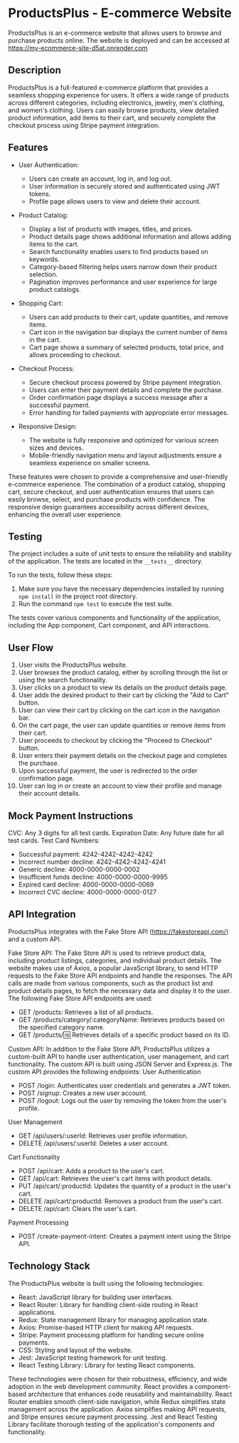 # ProductsPlus - E-commerce Website

ProductsPlus is an e-commerce website that allows users to browse and purchase products online. The website is deployed and can be accessed at https://my-ecommerce-site-d5at.onrender.com

## Description

ProductsPlus is a full-featured e-commerce platform that provides a seamless shopping experience for users. It offers a wide range of products across different categories, including electronics, jewelry, men's clothing, and women's clothing. Users can easily browse products, view detailed product information, add items to their cart, and securely complete the checkout process using Stripe payment integration.

## Features

- User Authentication:

  - Users can create an account, log in, and log out.
  - User information is securely stored and authenticated using JWT tokens.
  - Profile page allows users to view and delete their account.

- Product Catalog:

  - Display a list of products with images, titles, and prices.
  - Product details page shows additional information and allows adding items to the cart.
  - Search functionality enables users to find products based on keywords.
  - Category-based filtering helps users narrow down their product selection.
  - Pagination improves performance and user experience for large product catalogs.

- Shopping Cart:

  - Users can add products to their cart, update quantities, and remove items.
  - Cart icon in the navigation bar displays the current number of items in the cart.
  - Cart page shows a summary of selected products, total price, and allows proceeding to checkout.

- Checkout Process:

  - Secure checkout process powered by Stripe payment integration.
  - Users can enter their payment details and complete the purchase.
  - Order confirmation page displays a success message after a successful payment.
  - Error handling for failed payments with appropriate error messages.

- Responsive Design:
  - The website is fully responsive and optimized for various screen sizes and devices.
  - Mobile-friendly navigation menu and layout adjustments ensure a seamless experience on smaller screens.

These features were chosen to provide a comprehensive and user-friendly e-commerce experience. The combination of a product catalog, shopping cart, secure checkout, and user authentication ensures that users can easily browse, select, and purchase products with confidence. The responsive design guarantees accessibility across different devices, enhancing the overall user experience.

## Testing

The project includes a suite of unit tests to ensure the reliability and stability of the application. The tests are located in the `__tests__` directory.

To run the tests, follow these steps:

1. Make sure you have the necessary dependencies installed by running `npm install` in the project root directory.
2. Run the command `npm test` to execute the test suite.

The tests cover various components and functionality of the application, including the App component, Cart component, and API interactions.

## User Flow

1. User visits the ProductsPlus website.
2. User browses the product catalog, either by scrolling through the list or using the search functionality.
3. User clicks on a product to view its details on the product details page.
4. User adds the desired product to their cart by clicking the "Add to Cart" button.
5. User can view their cart by clicking on the cart icon in the navigation bar.
6. On the cart page, the user can update quantities or remove items from their cart.
7. User proceeds to checkout by clicking the "Proceed to Checkout" button.
8. User enters their payment details on the checkout page and completes the purchase.
9. Upon successful payment, the user is redirected to the order confirmation page.
10. User can log in or create an account to view their profile and manage their account details.

## Mock Payment Instructions

CVC: Any 3 digits for all test cards.
Expiration Date: Any future date for all test cards.
Test Card Numbers:

- Successful payment: 4242-4242-4242-4242
- Incorrect number decline: 4242-4242-4242-4241
- Generic decline: 4000-0000-0000-0002
- Insufficient funds decline: 4000-0000-0000-9995
- Expired card decline: 4000-0000-0000-0069
- Incorrect CVC decline: 4000-0000-0000-0127

## API Integration

ProductsPlus integrates with the Fake Store API (https://fakestoreapi.com/) and a custom API.

Fake Store API:
The Fake Store API is used to retrieve product data, including product listings, categories, and individual product details. The website makes use of Axios, a popular JavaScript library, to send HTTP requests to the Fake Store API endpoints and handle the responses. The API calls are made from various components, such as the product list and product details pages, to fetch the necessary data and display it to the user.
The following Fake Store API endpoints are used:

- GET /products: Retrieves a list of all products.
- GET /products/category/:categoryName: Retrieves products based on the specified category name.
- GET /products/:id: Retrieves details of a specific product based on its ID.

Custom API:
In addition to the Fake Store API, ProductsPlus utilizes a custom-built API to handle user authentication, user management, and cart functionality. The custom API is built using JSON Server and Express.js.
The custom API provides the following endpoints:
User Authentication

- POST /login: Authenticates user credentials and generates a JWT token.
- POST /signup: Creates a new user account.
- POST /logout: Logs out the user by removing the token from the user's profile.

User Management

- GET /api/users/:userId: Retrieves user profile information.
- DELETE /api/users/:userId: Deletes a user account.

Cart Functionality

- POST /api/cart: Adds a product to the user's cart.
- GET /api/cart: Retrieves the user's cart items with product details.
- PUT /api/cart/:productId: Updates the quantity of a product in the user's cart.
- DELETE /api/cart/:productId: Removes a product from the user's cart.
- DELETE /api/cart: Clears the user's cart.

Payment Processing

- POST /create-payment-intent: Creates a payment intent using the Stripe API.

## Technology Stack

The ProductsPlus website is built using the following technologies:

- React: JavaScript library for building user interfaces.
- React Router: Library for handling client-side routing in React applications.
- Redux: State management library for managing application state.
- Axios: Promise-based HTTP client for making API requests.
- Stripe: Payment processing platform for handling secure online payments.
- CSS: Styling and layout of the website.
- Jest: JavaScript testing framework for unit testing.
- React Testing Library: Library for testing React components.

These technologies were chosen for their robustness, efficiency, and wide adoption in the web development community. React provides a component-based architecture that enhances code reusability and maintainability. React Router enables smooth client-side navigation, while Redux simplifies state management across the application. Axios simplifies making API requests, and Stripe ensures secure payment processing. Jest and React Testing Library facilitate thorough testing of the application's components and functionality.
